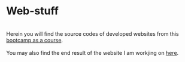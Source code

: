 # Web-stuff
<br> Herein you will find the source codes of developed websites from this [bootcamp as a course](https://www.udemy.com/course/the-complete-web-development-bootcamp/). </br> 
<br> You may also find the end result of the website I am workjing on [here](https://github.com/aurimas13/Web-stuff/). </br>
